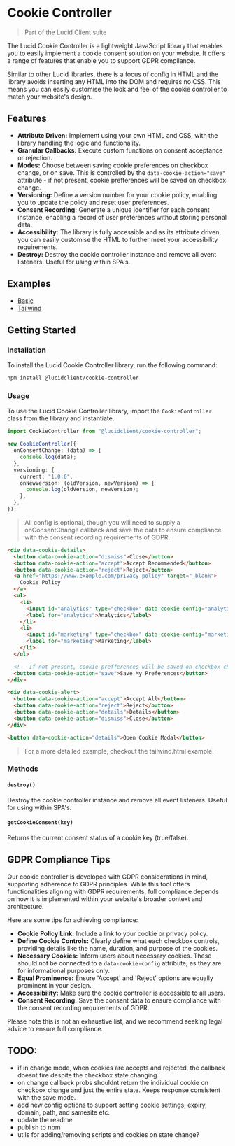 # Cookie Controller

> Part of the Lucid Client suite

The Lucid Cookie Controller is a lightweight JavaScript library that enables you to easily implement a cookie consent solution on your website. It offers a range of features that enable you to support GDPR compliance.

Similar to other Lucid libraries, there is a focus of config in HTML and the library avoids inserting any HTML into the DOM and requires no CSS. This means you can easily customise the look and feel of the cookie controller to match your website's design.

## Features

- **Attribute Driven:** Implement using your own HTML and CSS, with the library handling the logic and functionality.
- **Granular Callbacks:** Execute custom functions on consent acceptance or rejection.
- **Modes:** Choose between saving cookie preferences on checkbox change, or on save. This is controlled by the `data-cookie-action="save"` attribute - if not present, cookie prefferences will be saved on checkbox change.
- **Versioning:** Define a version number for your cookie policy, enabling you to update the policy and reset user preferences.
- **Consent Recording:** Generate a unique identifier for each consent instance, enabling a record of user preferences without storing personal data.
- **Accessibility:** The library is fully accessible and as its attribute driven, you can easily customise the HTML to further meet your accessibility requirements.
- **Destroy:** Destroy the cookie controller instance and remove all event listeners. Useful for using within SPA's.

## Examples

- [Basic](https://github.com/ProtoDigitalUK/lucid_primitives/tree/master/packages/cookie-controller/examples/basic.html)
- [Tailwind](https://github.com/ProtoDigitalUK/lucid_primitives/tree/master/packages/cookie-controller/examples/tailwind.html)

## Getting Started

### Installation

To install the Lucid Cookie Controller library, run the following command:

```bash
npm install @lucidclient/cookie-controller
```

### Usage

To use the Lucid Cookie Controller library, import the `CookieController` class from the library and instantiate.

```typescript
import CookieController from "@lucidclient/cookie-controller";

new CookieController({
  onConsentChange: (data) => {
    console.log(data);
  },
  versioning: {
    current: "1.0.0",
    onNewVersion: (oldVersion, newVersion) => {
      console.log(oldVersion, newVersion);
    },
  },
});
```

> All config is optional, though you will need to supply a onConsentChange callback and save the data to ensure compliance with the consent recording requirements of GDPR.

```html
<div data-cookie-details>
  <button data-cookie-action="dismiss">Close</button>
  <button data-cookie-action="accept">Accept Recommended</button>
  <button data-cookie-action="reject">Reject</button>
  <a href="https://www.example.com/privacy-policy" target="_blank">
    Cookie Policy
  </a>
  <ul>
    <li>
      <input id="analytics" type="checkbox" data-cookie-config="analytics" />
      <label for="analytics">Analytics</label>
    </li>
    <li>
      <input id="marketing" type="checkbox" data-cookie-config="marketing" />
      <label for="marketing">Marketing</label>
    </li>
  </ul>

  <!-- If not present, cookie prefferences will be saved on checkbox change -->
  <button data-cookie-action="save">Save My Preferences</button>
</div>

<div data-cookie-alert>
  <button data-cookie-action="accept">Accept All</button>
  <button data-cookie-action="reject">Reject</button>
  <button data-cookie-action="details">Details</button>
  <button data-cookie-action="dismiss">Close</button>
</div>

<button data-cookie-action="details">Open Cookie Modal</button>
```

> For a more detailed example, checkout the tailwind.html example.

### Methods

#### `destroy()`

Destroy the cookie controller instance and remove all event listeners. Useful for using within SPA's.

#### `getCookieConsent(key)`

Returns the current consent status of a cookie key (true/false).

## GDPR Compliance Tips

Our cookie controller is developed with GDPR considerations in mind, supporting adherence to GDPR principles. While this tool offers functionalities aligning with GDPR requirements, full compliance depends on how it is implemented within your website's broader context and architecture.

Here are some tips for achieving compliance:

- **Cookie Policy Link:** Include a link to your cookie or privacy policy.
- **Define Cookie Controls:** Clearly define what each checkbox controls, providing details like the name, duration, and purpose of the cookies.
- **Necessary Cookies:** Inform users about necessary cookies. These should not be connected to a `data-cookie-config` attribute, as they are for informational purposes only.
- **Equal Prominence:** Ensure 'Accept' and 'Reject' options are equally prominent in your design.
- **Accessibility:** Make sure the cookie controller is accessible to all users.
- **Consent Recording:** Save the consent data to ensure compliance with the consent recording requirements of GDPR.

Please note this is not an exhaustive list, and we recommend seeking legal advice to ensure full compliance.



## TODO:

- if in change mode, when cookies are accepts and rejected, the callback doesnt fire despite the checkbox state changing.
- on change callback probs shouldnt return the individual cookie on checkbox change and just the entire state. Keeps response consistent with the save mode.
- add new config options to support setting cookie settings, expiry, domain, path, and samesite etc.
- update the readme
- publish to npm
- utils for adding/removing scripts and cookies on state change?